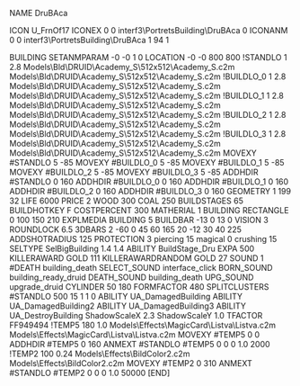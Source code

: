 NAME DruBAca

ICON U_FrnOf17
ICONEX 0 0 interf3\PortretsBuilding\DruBAca 0
ICONANM 0 0 interf3\PortretsBuilding\DruBAca 1 94 1

BUILDING
SETANMPARAM -0 -0 1 0
LOCATION -0 -0 800 800
!STANDLO      1 2.8 Models\Bld\DRUID\Academy_S\512x512\Academy_S.c2m Models\Bld\DRUID\Academy_S\512x512\Academy_S.c2m
!BUILDLO_0    1 2.8 Models\Bld\DRUID\Academy_S\512x512\Academy_S.c2m Models\Bld\DRUID\Academy_S\512x512\Academy_S.c2m
!BUILDLO_1    1 2.8 Models\Bld\DRUID\Academy_S\512x512\Academy_S.c2m Models\Bld\DRUID\Academy_S\512x512\Academy_S.c2m
!BUILDLO_2    1 2.8 Models\Bld\DRUID\Academy_S\512x512\Academy_S.c2m Models\Bld\DRUID\Academy_S\512x512\Academy_S.c2m
!BUILDLO_3    1 2.8 Models\Bld\DRUID\Academy_S\512x512\Academy_S.c2m Models\Bld\DRUID\Academy_S\512x512\Academy_S.c2m
MOVEXY #STANDLO   5 -85
MOVEXY #BUILDLO_0 5 -85
MOVEXY #BUILDLO_1 5 -85
MOVEXY #BUILDLO_2 5 -85
MOVEXY #BUILDLO_3 5 -85
ADDHDIR #STANDLO 0 160
ADDHDIR #BUILDLO_0 0 160
ADDHDIR #BUILDLO_1 0 160
ADDHDIR #BUILDLO_2 0 160
ADDHDIR #BUILDLO_3 0 160
GEOMETRY 1 199 32
LIFE     6000
PRICE 2 WOOD 300 COAL 250
BUILDSTAGES 65
BUILDHOTKEY F
COSTPERCENT 300
MATHERIAL 1 BUILDING
RECTANGLE    0 100 150 210
EXPLMEDIA BUILDING 5
BUILDBAR -13 0 13 0
VISION 3
ROUNDLOCK 6.5
3DBARS 2 -60 0 45 60 165 20 -12 30 40 225
ADDSHOTRADIUS 125
PROTECTION 3 piercing 15 magical 0 crushing 15
SELTYPE SelBigBuilding 1.4 1.4
ABILITY BuildStage_Dru
EXPA 500
KILLERAWARD             GOLD 111
KILLERAWARDRANDOM       GOLD 27
SOUND 1 #DEATH building_death
SELECT_SOUND interface_click
BORN_SOUND building_ready_druid
DEATH_SOUND building_death
UPG_SOUND upgrade_druid
CYLINDER 50 180
FORMFACTOR 480
SPLITCLUSTERS #STANDLO 500 15 1 1 0
ABILITY UA_DamagedBuilding
ABILITY UA_DamagedBuilding2
ABILITY UA_DamagedBuilding3
ABILITY UA_DestroyBuilding
ShadowScaleX 2.3
ShadowScaleY 1.0
TFACTOR FF949494
!TEMP5 180 1.0 Models\Effects\MagicCard\Listva\Listva.c2m Models\Effects\MagicCard\Listva\Listva.c2m
MOVEXY  #TEMP5 0 0
ADDHDIR #TEMP5 0 160
ANMEXT #STANDLO #TEMP5 0 0 0 1.0 2000
!TEMP2 100 0.24 Models\Effects\BildColor2.c2m Models\Effects\BildColor2.c2m
MOVEXY  #TEMP2 0 310
ANMEXT #STANDLO #TEMP2 0 0 0 1.0 50000
[END]
